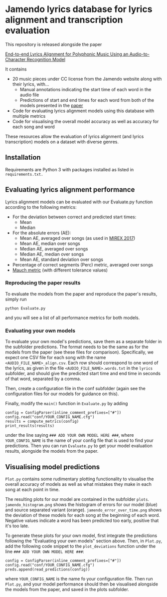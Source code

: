 # Jamendo lyrics database for lyrics alignment and transcription evaluation

This repository is released alongside the paper

[End-to-end Lyrics Alignment for Polyphonic Music Using an Audio-to-Character Recognition Model](https://arxiv.org/abs/1902.06797)

It contains 

* 20 music pieces under CC license from the Jamendo website along with their lyrics, with...
  * Manual annotations indicating the start time of each word in the audio file
  * Predictions of start and end times for each word from both of the models presented in the [paper](https://arxiv.org/abs/1902.06797)
* Code for evaluating lyrics alignment models using this database with multiple metrics
* Code for visualising the overall model accuracy as well as accuracy for each song and word

These resources allow the evaluation of lyrics alignment (and lyrics transcription) models on a dataset with diverse genres.

## Installation

Requirements are Python 3 with packages installed as listed in ``requirements.txt.``

## Evaluating lyrics alignment performance

Lyrics alignment models can be evaluated with our Evaluate.py function according to the following metrics:

* For the deviation between correct and predicted start times:
  * Mean
  * Median
* For the absolute errors (AE):
  * Mean AE, averaged over songs (as used in [MIREX 2017](https://www.music-ir.org/mirex/wiki/2017:Automatic_Lyrics-to-Audio_Alignment))
  * Mean AE, median over songs
  * Median AE, averaged over songs
  * Median AE, median over songs
  * Mean AE, standard deviation over songs
* Percentage of correct segments (Perc) metric, averaged over songs
* [Mauch metric](https://citeseerx.ist.psu.edu/viewdoc/summary?doi=10.1.1.310.799) (with different tolerance values)

### Reproducing the paper results

To evaluate the models from the paper and reproduce the paper's results, simply run 

```
python Evaluate.py
```

and you will see a list of all performance metrics for both models.

### Evaluating your own models

To evaluate your own model's predictions, save them as a separate folder in the subfolder predictions. The format needs to be the same as for the models from the paper (see these files for comparison). Specifically, we expect one CSV file for each song with the name ``<AUDIO_FILE_NAME>_align.csv``.
Each row should correspond to one word of the lyrics, as given in the file ``<AUDIO_FILE_NAME>.words.txt`` in the ``lyrics`` subfolder, and should give the predicted start time and end time in seconds of that word, separated by a comma.

Then, create a configuration file in the conf subfolder (again see the configuration files for our models for guidance on this).

Finally, modify the ``main()`` function in ``Evaluate.py`` by adding

```
config = ConfigParser(inline_comment_prefixes=["#"])
config.read("conf/YOUR_CONFIG_NAME.cfg")
results = compute_metrics(config)
print_results(results)
```

under the line saying ``### ADD YOUR OWN MODEL HERE ###``, where ``YOUR_CONFIG_NAME`` is the name of your config file that is used to find your predictions.
Then you can run ``Evaluate.py`` to get your model evaluation results, alongside the models from the paper.

## Visualising model predictions

``Plot.py`` contains some rudimentary plotting functionality to visualise the overall accuracy of models as well as what mistakes they make in each song at each point in time.

The resulting plots for our model are contained in the subfolder ``plots``.
``jamendo_histogram.png`` shows the histogram of errors for our model (blue) and source separated variant (orange).
``jamendo_error_over_time.png`` shows the deviation of these models for each song at the beginning of each word. Negative values indicate a word has been predicted too early, positive that it's too late.

To generate these plots for your own model, first integrate the predictions following the "Evaluating your own models" section above.
Then, in ``Plot.py``, add the following code snippet to the ``plot_deviations`` function under the line ``### ADD YOUR OWN MODEL HERE ###``:

    config = ConfigParser(inline_comment_prefixes=["#"])
    config.read("conf/YOUR_CONFIG_NAME.cfg")
    preds.append(read_predictions(config))
    
where ``YOUR_CONFIG_NAME`` is the name fo your configuration file. 
Then run ``Plot.py``, and your model performance should then be visualised alongside the models from the paper, and saved in the plots subfolder.
